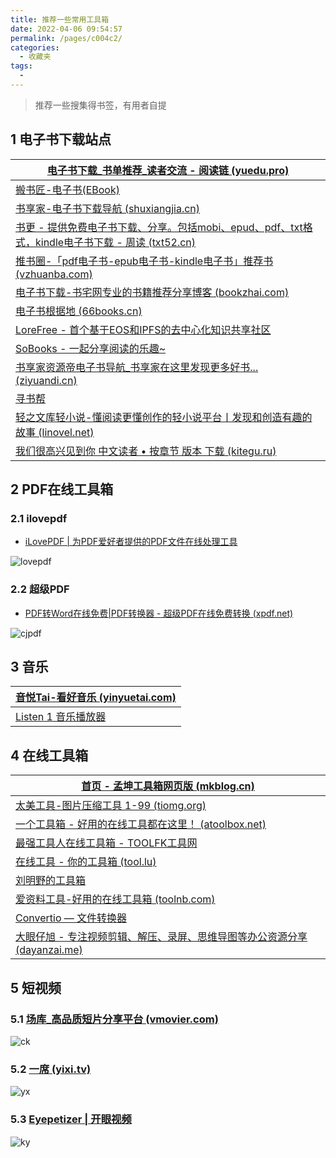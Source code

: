 ```yaml
---
title: 推荐一些常用工具箱
date: 2022-04-06 09:54:57
permalink: /pages/c004c2/
categories:
  - 收藏夹
tags:
  - 
---
```

> 推荐一些搜集得书签，有用者自提

## 1 电子书下载站点

| [电子书下载_书单推荐_读者交流 - 阅读链 (yuedu.pro)](https://www.yuedu.pro/) |
| ------------------------------------------------------------ |
| [搬书匠-电子书(EBook)](http://www.banshujiang.cn/)           |
| [书享家-电子书下载导航 (shuxiangjia.cn)](https://shuxiangjia.cn/) |
| [书更 - 提供免费电子书下载、分享。包括mobi、epud、pdf、txt格式，kindle电子书下载 - 周读 (txt52.cn)](http://www.txt52.cn/) |
| [推书圈-「pdf电子书-epub电子书-kindle电子书」推荐书 (vzhuanba.com)](http://www.vzhuanba.com/) |
| [电子书下载-书宅网专业的书籍推荐分享博客 (bookzhai.com)](https://bookzhai.com/) |
| [电子书根据地 (66books.cn)](http://www.66books.cn/)          |
| [LoreFree - 首个基于EOS和IPFS的去中心化知识共享社区](https://lorefree.com/) |
| [SoBooks - 一起分享阅读的乐趣~](https://sobooks.cc/)         |
| [书享家资源帝电子书导航_书享家在这里发现更多好书... (ziyuandi.cn)](http://shu.ziyuandi.cn/) |
| [寻书帮](http://www.chendianrong.com/)                       |
| [轻之文库轻小说-懂阅读更懂创作的轻小说平台丨发现和创造有趣的故事 (linovel.net)](https://www.linovel.net/) |
| [我们很高兴见到你 中文读者 • 按章节 版本 下载 (kitegu.ru)](http://zhongwen-duzhe.kitegu.ru/) |

## 2 PDF在线工具箱

### 2.1 ilovepdf

- [iLovePDF | 为PDF爱好者提供的PDF文件在线处理工具](https://www.ilovepdf.com/zh-cn)

![lovepdf](https://gitee.com/er-huomeng/l-img/raw/master/lovepdf.png)

### 2.2 超级PDF

- [PDF转Word在线免费|PDF转换器 - 超级PDF在线免费转换 (xpdf.net)](https://xpdf.net/)

![cjpdf](https://gitee.com/er-huomeng/l-img/raw/master/cjpdf.png)

## 3 音乐

| [音悦Tai-看好音乐 (yinyuetai.com)](https://www.yinyuetai.com/) |
| ------------------------------------------------------------ |
| [Listen 1 音乐播放器](http://listen1.github.io/listen1/)     |

## 4 在线工具箱

| [首页 - 孟坤工具箱网页版 (mkblog.cn)](http://tool.mkblog.cn/) |
| ------------------------------------------------------------ |
| [太美工具-图片压缩工具 1-99 (tiomg.org)](https://tiomg.org/#more-tools) |
| [一个工具箱 - 好用的在线工具都在这里！ (atoolbox.net)](http://www.atoolbox.net/) |
| [最强工具人在线工具箱 - TOOLFK工具网](https://www.toolfk.com/) |
| [在线工具 - 你的工具箱 (tool.lu)](https://tool.lu/)          |
| [刘明野的工具箱](http://tool.liumingye.cn/)                  |
| [爱资料工具-好用的在线工具箱 (toolnb.com)](https://www.toolnb.com/) |
| [Convertio — 文件转换器](https://convertio.co/zh/)           |
| [大眼仔旭 - 专注视频剪辑、解压、录屏、思维导图等办公资源分享 (dayanzai.me)](http://www.dayanzai.me/) |

## 5 短视频

### 5.1 [场库_高品质短片分享平台 (vmovier.com)](https://www.vmovier.com/)

![ck](https://gitee.com/er-huomeng/l-img/raw/master/ck.png)

### 5.2 [一席 (yixi.tv)](https://yixi.tv/#/home)

![yx](https://gitee.com/er-huomeng/l-img/raw/master/yx.png)

### 5.3 [Eyepetizer | 开眼视频](https://home.eyepetizer.net/)

![ky](https://gitee.com/er-huomeng/l-img/raw/master/ky.png)

